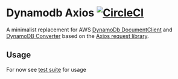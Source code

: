 # Dynamodb Axios [![CircleCI](https://circleci.com/gh/possibilities/dynamodb-axios.svg?style=svg)](https://circleci.com/gh/possibilities/dynamodb-axios)

A minimalist replacement for AWS [DynamoDb DocumentClient](https://docs.aws.amazon.com/AWSJavaScriptSDK/latest/AWS/DynamoDB/DocumentClient.html) and [DynamoDB Converter](https://docs.aws.amazon.com/AWSJavaScriptSDK/latest/AWS/DynamoDB/Converter.html) based on the [Axios request library](https://github.com/axios/axios).

## Usage

For now see [test suite](./__tests__) for usage
